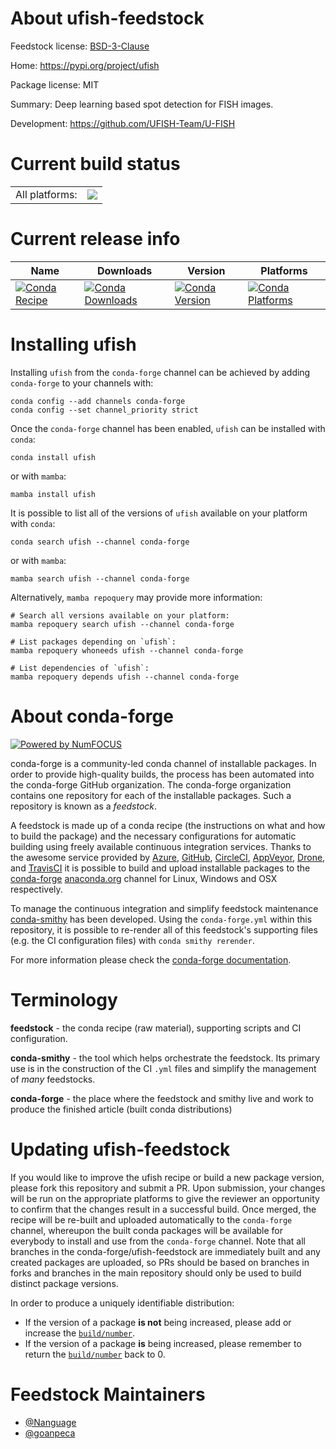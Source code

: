 About ufish-feedstock
=====================

Feedstock license: [BSD-3-Clause](https://github.com/conda-forge/ufish-feedstock/blob/main/LICENSE.txt)

Home: https://pypi.org/project/ufish

Package license: MIT

Summary: Deep learning based spot detection for FISH images.

Development: https://github.com/UFISH-Team/U-FISH

Current build status
====================


<table><tr><td>All platforms:</td>
    <td>
      <a href="https://dev.azure.com/conda-forge/feedstock-builds/_build/latest?definitionId=20784&branchName=main">
        <img src="https://dev.azure.com/conda-forge/feedstock-builds/_apis/build/status/ufish-feedstock?branchName=main">
      </a>
    </td>
  </tr>
</table>

Current release info
====================

| Name | Downloads | Version | Platforms |
| --- | --- | --- | --- |
| [![Conda Recipe](https://img.shields.io/badge/recipe-ufish-green.svg)](https://anaconda.org/conda-forge/ufish) | [![Conda Downloads](https://img.shields.io/conda/dn/conda-forge/ufish.svg)](https://anaconda.org/conda-forge/ufish) | [![Conda Version](https://img.shields.io/conda/vn/conda-forge/ufish.svg)](https://anaconda.org/conda-forge/ufish) | [![Conda Platforms](https://img.shields.io/conda/pn/conda-forge/ufish.svg)](https://anaconda.org/conda-forge/ufish) |

Installing ufish
================

Installing `ufish` from the `conda-forge` channel can be achieved by adding `conda-forge` to your channels with:

```
conda config --add channels conda-forge
conda config --set channel_priority strict
```

Once the `conda-forge` channel has been enabled, `ufish` can be installed with `conda`:

```
conda install ufish
```

or with `mamba`:

```
mamba install ufish
```

It is possible to list all of the versions of `ufish` available on your platform with `conda`:

```
conda search ufish --channel conda-forge
```

or with `mamba`:

```
mamba search ufish --channel conda-forge
```

Alternatively, `mamba repoquery` may provide more information:

```
# Search all versions available on your platform:
mamba repoquery search ufish --channel conda-forge

# List packages depending on `ufish`:
mamba repoquery whoneeds ufish --channel conda-forge

# List dependencies of `ufish`:
mamba repoquery depends ufish --channel conda-forge
```


About conda-forge
=================

[![Powered by
NumFOCUS](https://img.shields.io/badge/powered%20by-NumFOCUS-orange.svg?style=flat&colorA=E1523D&colorB=007D8A)](https://numfocus.org)

conda-forge is a community-led conda channel of installable packages.
In order to provide high-quality builds, the process has been automated into the
conda-forge GitHub organization. The conda-forge organization contains one repository
for each of the installable packages. Such a repository is known as a *feedstock*.

A feedstock is made up of a conda recipe (the instructions on what and how to build
the package) and the necessary configurations for automatic building using freely
available continuous integration services. Thanks to the awesome service provided by
[Azure](https://azure.microsoft.com/en-us/services/devops/), [GitHub](https://github.com/),
[CircleCI](https://circleci.com/), [AppVeyor](https://www.appveyor.com/),
[Drone](https://cloud.drone.io/welcome), and [TravisCI](https://travis-ci.com/)
it is possible to build and upload installable packages to the
[conda-forge](https://anaconda.org/conda-forge) [anaconda.org](https://anaconda.org/)
channel for Linux, Windows and OSX respectively.

To manage the continuous integration and simplify feedstock maintenance
[conda-smithy](https://github.com/conda-forge/conda-smithy) has been developed.
Using the ``conda-forge.yml`` within this repository, it is possible to re-render all of
this feedstock's supporting files (e.g. the CI configuration files) with ``conda smithy rerender``.

For more information please check the [conda-forge documentation](https://conda-forge.org/docs/).

Terminology
===========

**feedstock** - the conda recipe (raw material), supporting scripts and CI configuration.

**conda-smithy** - the tool which helps orchestrate the feedstock.
                   Its primary use is in the construction of the CI ``.yml`` files
                   and simplify the management of *many* feedstocks.

**conda-forge** - the place where the feedstock and smithy live and work to
                  produce the finished article (built conda distributions)


Updating ufish-feedstock
========================

If you would like to improve the ufish recipe or build a new
package version, please fork this repository and submit a PR. Upon submission,
your changes will be run on the appropriate platforms to give the reviewer an
opportunity to confirm that the changes result in a successful build. Once
merged, the recipe will be re-built and uploaded automatically to the
`conda-forge` channel, whereupon the built conda packages will be available for
everybody to install and use from the `conda-forge` channel.
Note that all branches in the conda-forge/ufish-feedstock are
immediately built and any created packages are uploaded, so PRs should be based
on branches in forks and branches in the main repository should only be used to
build distinct package versions.

In order to produce a uniquely identifiable distribution:
 * If the version of a package **is not** being increased, please add or increase
   the [``build/number``](https://docs.conda.io/projects/conda-build/en/latest/resources/define-metadata.html#build-number-and-string).
 * If the version of a package **is** being increased, please remember to return
   the [``build/number``](https://docs.conda.io/projects/conda-build/en/latest/resources/define-metadata.html#build-number-and-string)
   back to 0.

Feedstock Maintainers
=====================

* [@Nanguage](https://github.com/Nanguage/)
* [@goanpeca](https://github.com/goanpeca/)

